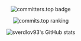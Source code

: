 
<div align="center">
  
![committers.top badge](https://user-badge.committers.top/israel_public/sverdlov93.svg)

![commits.top ranking](http://iot.fbiego.com/api/v1/commits?user=sverdlov93&country=israel_public&bg_color=212328&text_color=fafafa&border_color=00000000)

![sverdlov93's GitHub stats](https://github-readme-stats.vercel.app/api?username=sverdlov93&hide=stars&count_private=true&show_icons=true&include_all_commits=true&theme=dark)

</div>
